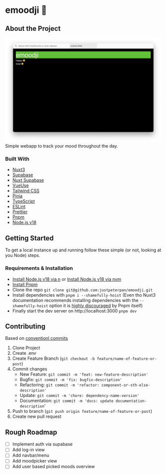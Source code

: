 # emoodji 👋

## About the Project

![Website Screenshot](docs/screen.png)  
Simple webapp to track your mood throughout the day.

### Built With

- [Nuxt3](https://v3.nuxtjs.org/)
- [Supabase](https://supabase.com/)
- [Nuxt Supabase](https://supabase.nuxtjs.org/)
- [VueUse](https://vueuse.org/)
- [Tailwind CSS](https://tailwindcss.com/)
- [Pinia](https://pinia.vuejs.org/)
- [TypeScript](https://typescript.nuxtjs.org/)
- [ESLint](https://eslint.org/)
- [Prettier](https://prettier.io/)
- [Pnpm](https://pnpm.io/)
- [Node.js v18](https://nodejs.org/en/)

## Getting Started

To get a local instance up and running follow these simple (or not, looking at you Node) steps.

### Requirements & Installation

- [Install Node.js v18 via n](https://github.com/tj/n) or [Install Node.js v18 via nvm](https://github.com/nvm-sh/nvm)
- [Install Pnpm](https://pnpm.io/installation)
- Clone the repo `git clone git@github.com:justpeterpan/emoodji.git`
- Install dependencies with `pnpm i --shamefully-hoist` (Even tho Nuxt3 documentation recommends installing dependencies with the `--shamefully-hoist` option it is [highly discouraged](https://pnpm.io/cli/install#--shamefully-hoist) by Pnpm itself)
- Finally start the dev server on http://localhost:3000 `pnpm dev`

## Contributing

Based on [conventionl commits](https://www.conventionalcommits.org/en/v1.0.0/)

1. Clone Project
1. Create .env
1. Create Feature Branch (`git checkout -b feature/name-of-feature-or-post`)
1. Commit changes
   - New Feature: `git commit -m 'feat: new-feature-description'`
   - Bugfix: `git commit -m 'fix: bugfix-description'`
   - Refactoring: `git commit -m 'refactor: component-or-sth-else-description'`
   - Update: `git commit -m 'chore: dependency-name-version'`
   - Documentation: `git commit -m 'docs: update documentation-description`'
1. Push to branch (`git push origin feature/name-of-feature-or-post`)
1. Create new pull request

## Rough Roadmap

- [ ] Implement auth via supabase
- [ ] Add log-in view
- [ ] Add navbar/menu
- [ ] Add moodpicker view
- [ ] Add user based picked moods overview